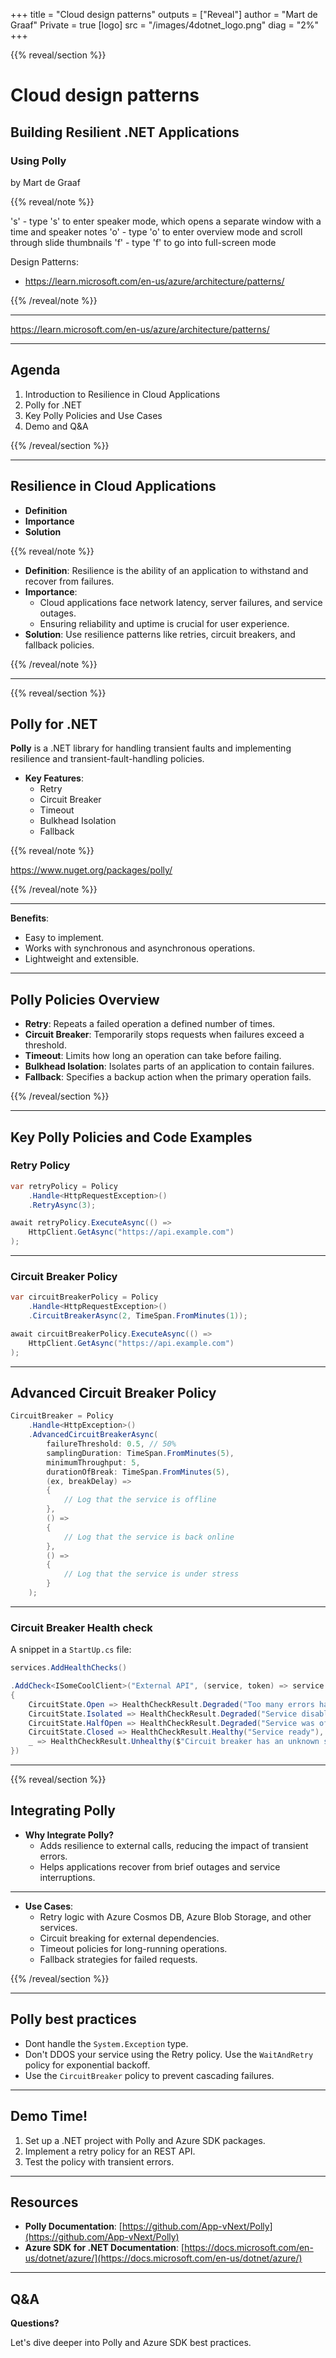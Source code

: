 +++
title = "Cloud design patterns"
outputs = ["Reveal"]
author = "Mart de Graaf"
Private = true
[logo]
src = "/images/4dotnet_logo.png"
diag = "2%"
+++

{{% reveal/section %}}
# Cloud design patterns
## Building Resilient .NET Applications  
### Using Polly
by Mart de Graaf

{{% reveal/note %}}

's' - type 's' to enter speaker mode, which opens a separate window with a time and speaker notes
'o' - type 'o' to enter overview mode and scroll through slide thumbnails
'f' - type 'f' to go into full-screen mode

Design Patterns:
- https://learn.microsoft.com/en-us/azure/architecture/patterns/

{{% /reveal/note %}}

---

https://learn.microsoft.com/en-us/azure/architecture/patterns/

---

## Agenda

1. Introduction to Resilience in Cloud Applications
2. Polly for .NET
3. Key Polly Policies and Use Cases
4. Demo and Q&A

{{% /reveal/section %}}

---

## Resilience in Cloud Applications

- **Definition**
- **Importance**
- **Solution**

{{% reveal/note %}}

- **Definition**: Resilience is the ability of an application to withstand and recover from failures.
- **Importance**:
  - Cloud applications face network latency, server failures, and service outages.
  - Ensuring reliability and uptime is crucial for user experience.
- **Solution**: Use resilience patterns like retries, circuit breakers, and fallback policies.

{{% /reveal/note %}}

---

{{% reveal/section %}}

## Polly for .NET

**Polly** is a .NET library for handling transient faults and implementing resilience and transient-fault-handling policies.

- **Key Features**:
  - Retry
  - Circuit Breaker
  - Timeout
  - Bulkhead Isolation
  - Fallback

{{% reveal/note %}}

https://www.nuget.org/packages/polly/

{{% /reveal/note %}}

---

**Benefits**:

- Easy to implement.
- Works with synchronous and asynchronous operations.
- Lightweight and extensible.

---

## Polly Policies Overview

- **Retry**: Repeats a failed operation a defined number of times.
- **Circuit Breaker**: Temporarily stops requests when failures exceed a threshold.
- **Timeout**: Limits how long an operation can take before failing.
- **Bulkhead Isolation**: Isolates parts of an application to contain failures.
- **Fallback**: Specifies a backup action when the primary operation fails.

{{% /reveal/section %}}

---

## Key Polly Policies and Code Examples

### Retry Policy

```csharp
var retryPolicy = Policy
    .Handle<HttpRequestException>()
    .RetryAsync(3);

await retryPolicy.ExecuteAsync(() =>
    HttpClient.GetAsync("https://api.example.com")
);
```

---

### Circuit Breaker Policy

```csharp
var circuitBreakerPolicy = Policy
    .Handle<HttpRequestException>()
    .CircuitBreakerAsync(2, TimeSpan.FromMinutes(1));

await circuitBreakerPolicy.ExecuteAsync(() =>
    HttpClient.GetAsync("https://api.example.com")
);
```

---

## Advanced Circuit Breaker Policy

```csharp
CircuitBreaker = Policy
	.Handle<HttpException>()
	.AdvancedCircuitBreakerAsync(
		failureThreshold: 0.5, // 50%
		samplingDuration: TimeSpan.FromMinutes(5),
		minimumThroughput: 5,
		durationOfBreak: TimeSpan.FromMinutes(5),
		(ex, breakDelay) =>
		{
			// Log that the service is offline
		},
		() =>
		{
			// Log that the service is back online
		},
		() =>
		{
            // Log that the service is under stress
		}
	);
```

---

### Circuit Breaker Health check

A snippet in a `StartUp.cs` file:

```csharp
services.AddHealthChecks()

.AddCheck<ISomeCoolClient>("External API", (service, token) => service.CircuitState switch
{
    CircuitState.Open => HealthCheckResult.Degraded("Too many errors have occurred recently, will wait for a while and retry."),
    CircuitState.Isolated => HealthCheckResult.Degraded("Service disabled manually"),
    CircuitState.HalfOpen => HealthCheckResult.Degraded("Service was offline after errors, ready to try again."),
    CircuitState.Closed => HealthCheckResult.Healthy("Service ready"),
    _ => HealthCheckResult.Unhealthy($"Circuit breaker has an unknown state {service.CircuitState}.")
})
```

---

{{% reveal/section %}}

## Integrating Polly

- **Why Integrate Polly?**
  - Adds resilience to external calls, reducing the impact of transient errors.
  - Helps applications recover from brief outages and service interruptions.

---

- **Use Cases**:
  - Retry logic with Azure Cosmos DB, Azure Blob Storage, and other services.
  - Circuit breaking for external dependencies.
  - Timeout policies for long-running operations.
  - Fallback strategies for failed requests.


{{% /reveal/section %}}

---

## Polly best practices

- Dont handle the `System.Exception` type.
- Don't DDOS your service using the Retry policy. Use the `WaitAndRetry` policy for exponential backoff.
- Use the `CircuitBreaker` policy to prevent cascading failures.

---

## Demo Time!

1. Set up a .NET project with Polly and Azure SDK packages.
2. Implement a retry policy for an REST API.
3. Test the policy with transient errors.

---

## Resources

- **Polly Documentation**: [https://github.com/App-vNext/Polly](https://github.com/App-vNext/Polly)
- **Azure SDK for .NET Documentation**: [https://docs.microsoft.com/en-us/dotnet/azure/](https://docs.microsoft.com/en-us/dotnet/azure/)

---

## Q&A

**Questions?**

Let's dive deeper into Polly and Azure SDK best practices.

